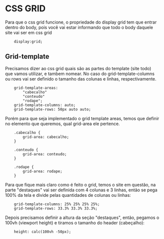 <h1> CSS GRID </h1>

Para que o css grid funcione, o propriedade do display grid tem que entrar dentro do body, pois você vai estar informando que todo o body daquele site vai ser em css grid
```
    display:grid;
```

<h2>Grid-template</h2>

Precisamos dizer ao css grid quais são as partes do template (site todo) que vamos utilizar, e tambem nomear. 
No caso do grid-template-columns ou rows vai ser definido o tamanho das colunas e linhas, respectivamente.

```
    grid-template-areas: 
        "cabecalho"
        "conteudo"
        "rodape";
    grid-template-columns: auto;
    grid-template-rows: 50px auto auto;
```

Porém para que seja implementado o grid template areas, temos que definir no elemento que queremos, qual grid-area ele pertence.

```
    .cabecalho {
        grid-area: cabecalho;
    }
    
    .conteudo {
        grid-area: conteudo;
    }

    .rodape {
        grid-area: rodape;
    }
```

Para que fique mais claro como é feito o grid, temos o site em questão, na parte "destaques" vai ser definida com 4 colunas e 3 linhas, então se pega 100% da tela e divide pelas quantidades de colunas ou linhas:

```
    grid-template-columns: 25% 25% 25% 25%;
    grid-template-rows: 33.3% 33.3% 33.3%;
```

Depois precisamos definir a altura da seção "destaques", então, pegamos o 100vh (viewport height) e tiramos o tamanho do header (cabeçalho):

```
    height: calc(100vh -50px);
```